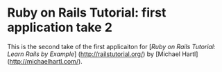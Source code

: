 # Ruby on Rails Tutorial: first application take 2

This is the second take of the first applicaiton for
[*Ruby on Rails Tutorial: Learn Rails by Example*] (http://railstutorial.org/)
by [Michael Hartl] (http://michaelhartl.com/).